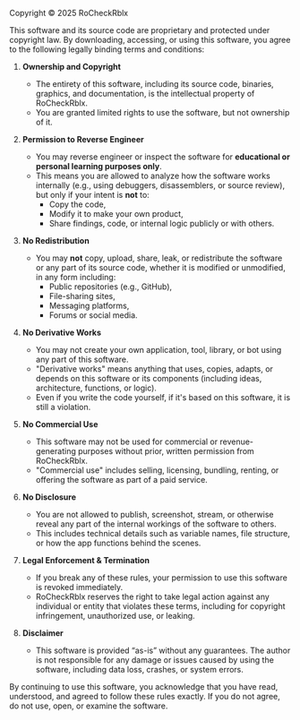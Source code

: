 Copyright © 2025 RoCheckRblx

This software and its source code are proprietary and protected under copyright law. By downloading, accessing, or using this software, you agree to the following legally binding terms and conditions:

1. **Ownership and Copyright**
   - The entirety of this software, including its source code, binaries, graphics, and documentation, is the intellectual property of RoCheckRblx.
   - You are granted limited rights to use the software, but not ownership of it.

2. **Permission to Reverse Engineer**
   - You may reverse engineer or inspect the software for **educational or personal learning purposes only**.
   - This means you are allowed to analyze how the software works internally (e.g., using debuggers, disassemblers, or source review), but only if your intent is **not** to:
     - Copy the code,
     - Modify it to make your own product,
     - Share findings, code, or internal logic publicly or with others.

3. **No Redistribution**
   - You may **not** copy, upload, share, leak, or redistribute the software or any part of its source code, whether it is modified or unmodified, in any form including:
     - Public repositories (e.g., GitHub),
     - File-sharing sites,
     - Messaging platforms,
     - Forums or social media.

4. **No Derivative Works**
   - You may not create your own application, tool, library, or bot using any part of this software.
   - "Derivative works" means anything that uses, copies, adapts, or depends on this software or its components (including ideas, architecture, functions, or logic).
   - Even if you write the code yourself, if it's based on this software, it is still a violation.

5. **No Commercial Use**
   - This software may not be used for commercial or revenue-generating purposes without prior, written permission from RoCheckRblx.
   - "Commercial use" includes selling, licensing, bundling, renting, or offering the software as part of a paid service.

6. **No Disclosure**
   - You are not allowed to publish, screenshot, stream, or otherwise reveal any part of the internal workings of the software to others.
   - This includes technical details such as variable names, file structure, or how the app functions behind the scenes.

7. **Legal Enforcement & Termination**
   - If you break any of these rules, your permission to use this software is revoked immediately.
   - RoCheckRblx reserves the right to take legal action against any individual or entity that violates these terms, including for copyright infringement, unauthorized use, or leaking.

8. **Disclaimer**
   - This software is provided “as-is” without any guarantees. The author is not responsible for any damage or issues caused by using the software, including data loss, crashes, or system errors.

By continuing to use this software, you acknowledge that you have read, understood, and agreed to follow these rules exactly. If you do not agree, do not use, open, or examine the software.
